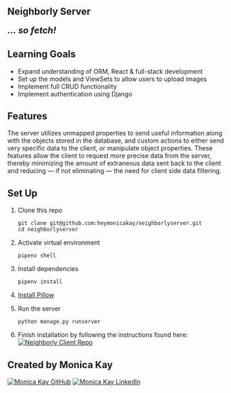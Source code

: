 ## Neighborly Server

<b style="font-size: 20px;"><i>... so fetch!</i></b>

## Learning Goals

- Expand understanding of ORM, React & full-stack development
- Set up the models and ViewSets to allow users to upload images
- Implement full CRUD functionality
- Implement authentication using Django

## Features

The server utilizes unmapped properties to send useful information along with the objects stored in the database, and custom actions to either send very specific data to the client, or manipulate object properties. These features allow the client to request more precise data from the server, thereby minimizing the amount of extraneous data sent back to the client and reducing &mdash; if not eliminating &mdash; the need for client side data filtering.

## Set Up

1. Clone this repo

    ```
    git clone git@github.com:heymonicakay/neighborlyserver.git
    cd neighborlyserver
    ```

2. Activate virtual environment

    ```
    pipenv shell
    ```

3. Install dependencies

    ```
    pipenv install
    ```

4. [Install Pillow](https://pillow.readthedocs.io/en/stable/installation.html)

4. Run the server

    ```
    python manage.py runserver
    ```

5. Finish installation by following the instructions found here:
<a href="https://www.github.com/heymonicakay/neighborly" target="_blank"><img src="https://img.shields.io/badge/client_repo%20-%2375120e.svg?&style=for-the-badge&&logoColor=white" alt="Neighborly Client Repo" style="height: auto !important; width: auto !important;" /></a>

## Created by Monica Kay

<a href="https://www.github.com/heymonicakay/" target="_blank"><img src="https://img.shields.io/badge/github%20-%23121011.svg?&style=for-the-badge&logo=github&logoColor=white" alt="Monica Kay GitHub" style="height: auto !important;width: auto !important;" /></a> <a href="https://www.linkedin.com/in/heymonicakay/" target="_blank"><img src="https://img.shields.io/badge/linkedin%20-%230077B5.svg?&style=for-the-badge&logo=linkedin&logoColor=white" alt="Monica Kay LinkedIn" style="height: auto !important;width: auto !important;" /></a>
